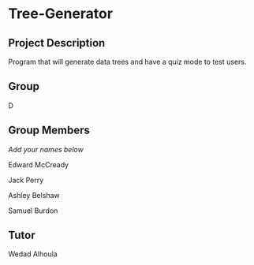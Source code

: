 # Tree-Generator
## Project Description
Program that will generate data trees and have a quiz mode to test users.
## Group
D
## Group Members
*Add your names below*

Edward McCready

Jack Perry

Ashley Belshaw

Samuel Burdon
## Tutor
Wedad Alhoula

